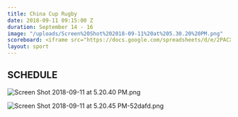 ```yaml
---
title: China Cup Rugby
date: 2018-09-11 09:15:00 Z
duration: September 14 - 16
image: "/uploads/Screen%20Shot%202018-09-11%20at%205.30.20%20PM.png"
scoreboard: <iframe src="https://docs.google.com/spreadsheets/d/e/2PACX-1vRIt9XIK9idh0ehhWzKIQA0_pDVYqJntIk6oA4O41g1TjqpP7NB9AdNNbObjXSDDyFKTJl_lYhH6mZc/pubhtml?gid=0&amp;single=true&amp;widget=true&amp;headers=false"></iframe>
layout: sport
---
```


## SCHEDULE

![Screen Shot 2018-09-11 at 5.20.40 PM.png](/uploads/Screen%20Shot%202018-09-11%20at%205.20.40%20PM.png)

![Screen Shot 2018-09-11 at 5.20.45 PM-52dafd.png](/uploads/Screen%20Shot%202018-09-11%20at%205.20.45%20PM-52dafd.png)
